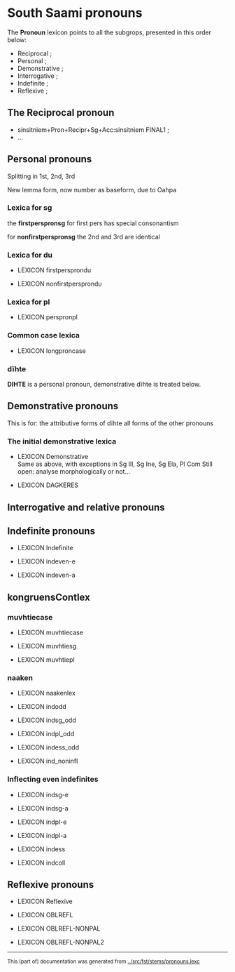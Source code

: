 


# South Saami pronouns





The **Pronoun** lexicon points to all the subgrops, presented in this order below:

* Reciprocal ;    
* Personal ;	    
* Demonstrative ; 
* Interrogative ; 
* Indefinite ;    
* Reflexive ;	    





## The Reciprocal pronoun


* sinsitniem+Pron+Recipr+Sg+Acc:sinsitniem FINAL1 ;          
* ...



## Personal pronouns


Splitting in 1st, 2nd, 3rd


New lemma form, now number as baseform, due to Oahpa



### Lexica for sg

the **firstperspronsg** for first pers has special consonantism

for **nonfirstperspronsg** the 2nd and 3rd are identical


### Lexica for du

* LEXICON firstpersprondu  

* LEXICON nonfirstpersprondu  


### Lexica for pl

* LEXICON perspronpl  


### Common case lexica


* LEXICON longproncase  


### dïhte
**DIHTE**  is a personal pronoun,
demonstrative dïhte is treated below.









## Demonstrative pronouns

This is for:
the attributive forms of dïhte
all forms of the other pronouns

### The initial demonstrative lexica

* LEXICON Demonstrative   
Same as above, with exceptions in
Sg Ill, Sg Ine, Sg Ela, Pl Com
Still open: analyse morphologically or not...

















* LEXICON DAGKERES    






## Interrogative and relative pronouns

















## Indefinite pronouns

* LEXICON Indefinite   









































* LEXICON indeven-e 

* LEXICON indeven-a 


## kongruensContlex

### muvhtiecase

* LEXICON muvhtiecase 

* LEXICON muvhtiesg 

* LEXICON muvhtiepl 


### naaken

* LEXICON naakenlex 


* LEXICON indodd   

* LEXICON indsg_odd  

* LEXICON indpl_odd  

* LEXICON indess_odd  



* LEXICON ind_noninfl  



### Inflecting even indefinites

* LEXICON indsg-e  



* LEXICON indsg-a  



* LEXICON indpl-e  

* LEXICON indpl-a  


* LEXICON indess  


* LEXICON indcoll   









## Reflexive pronouns


* LEXICON Reflexive 




* LEXICON OBLREFL 























* LEXICON OBLREFL-NONPAL  










* LEXICON OBLREFL-NONPAL2 









* * *
<small>This (part of) documentation was generated from [../src/fst/stems/pronouns.lexc](http://github.com/giellalt/lang-sma/blob/main/../src/fst/stems/pronouns.lexc)</small>